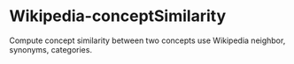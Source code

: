 # Wikipedia-conceptSimilarity
Compute concept similarity between two concepts use Wikipedia neighbor, synonyms, categories.
